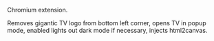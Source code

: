 Chromium extension.

Removes gigantic TV logo from bottom left corner, opens TV in popup mode, enabled lights out dark mode if necessary, injects html2canvas.
